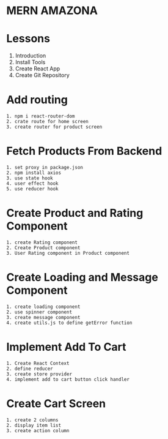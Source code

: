 # MERN AMAZONA

# Lessons
1. Introduction
2. Install Tools
3. Create React App
4. Create Git Repository

# Add routing
    1. npm i react-router-dom
    2. crate route for home screen
    3. create router for product screen
# Fetch Products From Backend
    1. set proxy in package.json
    2. npm install axios
    3. use state hook
    4. user effect hook
    5. use reducer hook

 # Create Product and Rating Component
    1. create Rating component
    2. Create Product component
    3. User Rating component in Product component

# Create Loading and Message Component
    1. create loading component
    2. use spinner component
    3. create message component
    4. create utils.js to define getError function

# Implement Add To Cart
    1. Create React Context
    2. define reducer
    3. create store provider
    4. implement add to cart button click handler
# Create Cart Screen
    1. create 2 columns
    2. display item list
    3. create action column